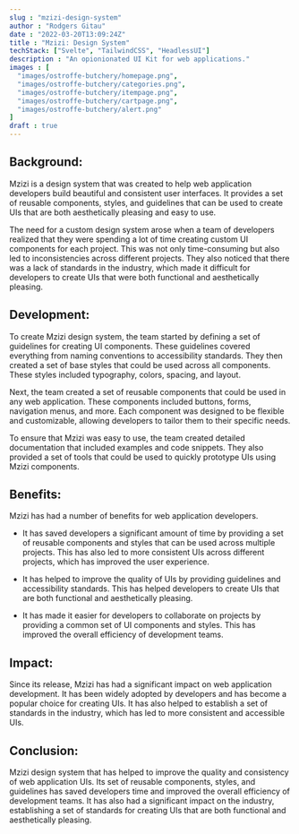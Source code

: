 ```yaml
---
slug : "mzizi-design-system"
author : "Rodgers Gitau"
date : "2022-03-20T13:09:24Z"
title : "Mzizi: Design System"
techStack: ["Svelte", "TailwindCSS", "HeadlessUI"]
description : "An opionionated UI Kit for web applications."
images : [
  "images/ostroffe-butchery/homepage.png",
  "images/ostroffe-butchery/categories.png",
  "images/ostroffe-butchery/itempage.png",
  "images/ostroffe-butchery/cartpage.png",
  "images/ostroffe-butchery/alert.png"
]
draft : true
---
```



## Background:

Mzizi is a design system that was created to help web application developers build beautiful and consistent user interfaces. It provides a set of reusable components, styles, and guidelines that can be used to create UIs that are both aesthetically pleasing and easy to use.

The need for a custom design system arose when a team of developers realized that they were spending a lot of time creating custom UI components for each project. This was not only time-consuming but also led to inconsistencies across different projects. They also noticed that there was a lack of standards in the industry, which made it difficult for developers to create UIs that were both functional and aesthetically pleasing.

## Development:

To create Mzizi design system, the team started by defining a set of guidelines for creating UI components. These guidelines covered everything from naming conventions to accessibility standards. They then created a set of base styles that could be used across all components. These styles included typography, colors, spacing, and layout.

Next, the team created a set of reusable components that could be used in any web application. These components included buttons, forms, navigation menus, and more. Each component was designed to be flexible and customizable, allowing developers to tailor them to their specific needs.

To ensure that Mzizi was easy to use, the team created detailed documentation that included examples and code snippets. They also provided a set of tools that could be used to quickly prototype UIs using Mzizi components.

## Benefits:

Mzizi has had a number of benefits for web application developers. 

- It has saved developers a significant amount of time by providing a set of reusable components and styles that can be used across multiple projects. This has also led to more consistent UIs across different projects, which has improved the user experience.

- It has helped to improve the quality of UIs by providing guidelines and accessibility standards. This has helped developers to create UIs that are both functional and aesthetically pleasing.

- It has made it easier for developers to collaborate on projects by providing a common set of UI components and styles. This has improved the overall efficiency of development teams.

## Impact:

Since its release, Mzizi has had a significant impact on web application development. It has been widely adopted by developers and has become a popular choice for creating UIs. It has also helped to establish a set of standards in the industry, which has led to more consistent and accessible UIs.

## Conclusion:

Mzizi design system that has helped to improve the quality and consistency of web application UIs. Its set of reusable components, styles, and guidelines has saved developers time and improved the overall efficiency of development teams. It has also had a significant impact on the industry, establishing a set of standards for creating UIs that are both functional and aesthetically pleasing.